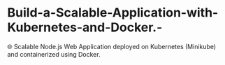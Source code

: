 # Build-a-Scalable-Application-with-Kubernetes-and-Docker.-
🌐 Scalable Node.js Web Application deployed on Kubernetes (Minikube) and containerized using Docker.

